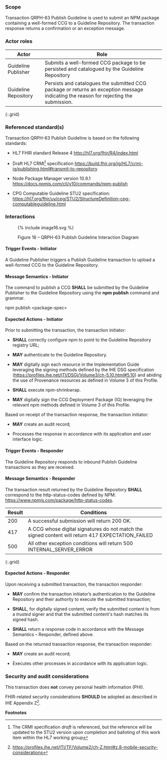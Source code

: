 ### Scope

Transaction QRPH-63 Publish Guideline is used to submit an NPM package
containing a well-formed CCG to a Guideline Repository. The transaction
response returns a confirmation or an exception message.

### Actor roles

| **Actor** | **Role** |
|----|----|
| Guideline Publisher | Submits a well-formed CCG package to be persisted and catalogued by the Guideline Repository |
| Guideline Repository | Persists and catalogues the submitted CCG package or returns an exception message indicating the reason for rejecting the submission. |
{:.grid}

### Referenced standard(s)

Transaction QRPH-63 Publish Guideline is based on the following standards:

- HL7 FHIR standard Release 4 <http://hl7.org/fhir/R4/index.html>

- Draft HL7 CRMI[^1] specification
  <https://build.fhir.org/ig/HL7/crmi-ig/publishing.html#transmit-to-repository>

- Node Package Manager version 10.9.1
  <https://docs.npmjs.com/cli/v10/commands/npm-publish>

- CPG Computable Guideline STU2 specification:
  <https://hl7.org/fhir/uv/cpg/STU2/StructureDefinition-cpg-computableguideline.html>

### Interactions

<figure>
{% include image16.svg %}
<!--
<img src="image16.png" style="height: 100%; width: 100%; object-fit: contain"
 />
 -->
<figcaption><p>Figure 16 – QRPH-63 Publish Guideline Interaction
Diagram</p></figcaption>
</figure>

#### Trigger Events - Initiator

A Guideline Publisher triggers a Publish Guideline transaction to upload
a well-formed CCG to the Guideline Repository.

#### Message Semantics - Initiator

The command to publish a CCG **SHALL** be submitted by the Guideline
Publisher to the Guideline Repository using the **npm publish** command
and grammar.

npm publish \<package-spec\>

#### Expected Actions - Initiator

Prior to submitting the transaction, the transaction initiator:

- **SHALL** correctly configure npm to point to the Guideline Repository
  registry URL;

- **MAY** authenticate to the Guideline Repository.

- **MAY** digitally sign each resource
  in the Implementation Guide leveraging the signing methods defined by the IHE DSG specification
  (<https://profiles.ihe.net/ITI/DSGj/Volume3/ch-5.10.html#5.10>) and abiding the use of Provenance resources as defined in Volume 3 of this Profile.

- **SHALL** execute npm-shrinkwrap.

- **MAY** digitally sign the CCG Deployment Package (IG) leveraging the relevant npm methods
  defined in Volume 3 of this Profile.

Based on receipt of the transaction response, the transaction initiator:

- **MAY** create an audit record;

- Processes the response in accordance with its application and user
  interface logic.

#### Trigger Events - Responder

The Guideline Repository responds to inbound Publish Guideline
transactions as they are received.

#### Message Semantics - Responder

The transaction result returned by the Guideline Repository **SHALL**
correspond to the http-status-codes defined by NPM:
<https://www.npmjs.com/package/http-status-codes>.

| Result | Conditions |
|----|----|
| 200 | A successful submission will return 200 OK. |
| 417 | A CCG whose digital signatures do not match the signed content will return 417 EXPECTATION_FAILED |
| 500 | All other exception conditions will return 500 INTERNAL_SERVER_ERROR |
{:.grid}

#### Expected Actions - Responder

Upon receiving a submitted transaction, the transaction responder:

- **MAY** confirm the transaction initiator’s authentication to the
  Guideline Repository and their authority to execute the submitted
  transaction;

- **SHALL**, for digitally signed content, verify the submitted content is from a *trusted* signer and that the submitted content's hash matches its signed hash.

- **SHALL** return a response code in accordance with the Message
  Semantics – Responder, defined above.

Based on the returned transaction response, the transaction responder:

- **MAY** create an audit record;

- Executes other processes in accordance with its application logic.

### Security and audit considerations

This transaction does **not** convey personal health information (PHI).

FHIR-related security considerations **SHOULD** be adopted as described
in IHE Appendix Z[^2].

**Footnotes**

[^1]: The CRMI specification *draft* is referenced, but the reference
    will be updated to the STU2 version upon completion and balloting of
    this work item within the HL7 working group

[^2]: <https://profiles.ihe.net/ITI/TF/Volume2/ch-Z.html#z.8-mobile-security-considerations>
